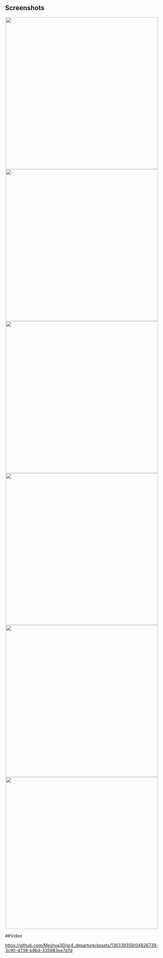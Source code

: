 ## Screenshots
<div align="center">
  
 <img src="https://github.com/Meshva30/pr4_departure/assets/136339359/6f58599e-00e4-4bef-88af-637e4a8dd789" height=500px >
 <img src="https://github.com/Meshva30/pr4_departure/assets/136339359/f7fcfb59-7f1b-4eb1-b911-134561a59331" height=500px >
  <img src="https://github.com/Meshva30/pr4_departure/assets/136339359/3e5c6c3d-07be-4bbc-9b3a-86d979a411a2" height=500px >
   <img src="https://github.com/Meshva30/pr4_departure/assets/136339359/9763d2a6-0093-41e7-9b82-c5832e6d93f1" height=500px >
    <img src="https://github.com/Meshva30/pr4_departure/assets/136339359/72fe0cac-896b-43df-ae67-a91bd4aeb589" height=500px >
     <img src="https://github.com/Meshva30/pr4_departure/assets/136339359/d7e07102-3afb-419d-b062-246195a5d573" height=500px >
    

</div>

##Video

https://github.com/Meshva30/pr4_departure/assets/136339359/04826739-3c90-4738-b9bd-335983ee7d7d

